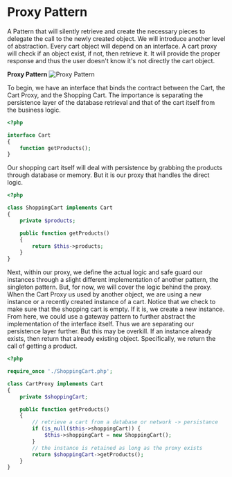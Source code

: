 Proxy Pattern
=============
A Pattern that will silently retrieve and create the necessary pieces to
delegate the call to the newly created object. We will introduce another level
of abstraction. Every cart object will depend on an interface. A cart proxy will
check if an object exist, if not, then retrieve it. It will provide the proper
response and thus the user doesn't know it's not directly the cart object.

**Proxy Pattern**
![Proxy Pattern](https://cdn.rawgit.com/KLVTZ/PHP-Design-Patterns/b40f0a3ac39930bdf2c43055f9934b5d11050f4d/notes/images/06_proxy_pattern.svg)

To begin, we have an interface that binds the contract between the Cart, the
Cart Proxy, and the Shopping Cart. The importance is separating the persistence
layer of the database retrieval and that of the cart itself from the business
logic.

```php
<?php

interface Cart
{
	function getProducts();
}
```

Our shopping cart itself will deal with persistence by grabbing the products
through database or memory. But it is our proxy that handles the direct logic.

```php
<?php

class ShoppingCart implements Cart
{
	private $products;

	public function getProducts()
	{
		return $this->products;
	}
}
```

Next, within our proxy, we define the actual logic and safe guard our instances
through a slight different implementation of another pattern, the singleton
pattern. But, for now, we will cover the logic behind the proxy. When the Cart
Proxy us used by another object, we are using a new instance or a recently
created instance of a cart. Notice that we check to make sure that the shopping
cart is empty. If it is, we create a new instance. From here, we could use a
gateway pattern to further abstract the implementation of the interface itself.
Thus we are separating our persistence layer further. But this may be overkill.
If an instance already exists, then return that already existing object.
Specifically, we return the call of getting a product.

```php
<?php

require_once './ShoppingCart.php';

class CartProxy implements Cart
{
	private $shoppingCart;

	public function getProducts()
	{
		// retrieve a cart from a database or network -> persistance
		if (is_null($this->shoppingCart)) {
			$this->shoppingCart = new ShoppingCart();
		}
		// the instance is retained as long as the proxy exists
		return $shoppingCart->getProducts();
	}
}
```
